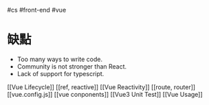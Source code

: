 #cs #front-end #vue 

# 缺點
-   Too many ways to write code.
-   Community is not stronger than React.
-   Lack of support for typescript.

[[Vue Lifecycle]]
[[ref, reactive]]
[[Vue Reactivity]]
[[route, router]]
[[vue.config.js]]
[[vue conponents]]
[[Vue3 Unit Test]]
[[Vue Usage]]
